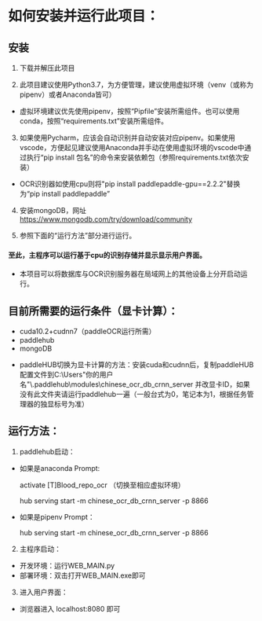 # 如何安装并运行此项目：
## 安装
1. 下载并解压此项目

2. 此项目建议使用Python3.7，为方便管理，建议使用虚拟环境（venv（或称为pipenv）或者Anaconda皆可）

+ 虚拟环境建议优先使用pipenv，按照“Pipfile”安装所需组件。也可以使用conda，按照“requirements.txt”安装所需组件。

3. 如果使用Pycharm，应该会自动识别并自动安装对应pipenv。如果使用vscode，方便起见建议使用Anaconda并手动在使用虚拟环境的vscode中通过执行“pip install 包名”的命令来安装依赖包（参照requirements.txt依次安装）

+ OCR识别器如使用cpu则将"pip install paddlepaddle-gpu==2.2.2"替换为“pip install paddlepaddle”

4. 安装mongoDB，网址
https://www.mongodb.com/try/download/community

5. 参照下面的“运行方法”部分进行运行。

#### 至此，主程序可以运行基于cpu的识别存储并显示显示用户界面。

+ 本项目可以将数据库与OCR识别服务器在局域网上的其他设备上分开启动运行。

## 目前所需要的运行条件（显卡计算）：

+ cuda10.2+cudnn7（paddleOCR运行所需）
+ paddlehub
+ mongoDB

* paddleHUB切换为显卡计算的方法：安装cuda和cudnn后，复制paddleHUB配置文件到C:\Users\"你的用户名"\\.paddlehub\modules\chinese_ocr_db_crnn_server
并改显卡ID，如果没有此文件夹请运行paddlehub一遍（一般台式为0，笔记本为1，根据任务管理器的独显标号为准）

## 运行方法：

1. paddlehub启动：

- 如果是anaconda Prompt:

  activate [T]Blood_repo_ocr 
（切换至相应虚拟环境）

  hub serving start -m chinese_ocr_db_crnn_server -p 8866

- 如果是pipenv Prompt：

  hub serving start -m chinese_ocr_db_crnn_server -p 8866

2. 主程序启动：
+ 开发环境：运行WEB_MAIN.py
+ 部署环境：双击打开WEB_MAIN.exe即可

3. 进入用户界面：
+ 浏览器进入
localhost:8080
即可
